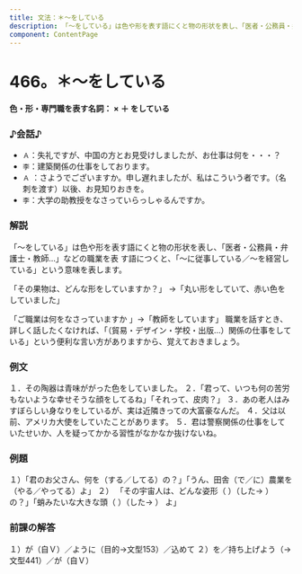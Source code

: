```yaml
---
title: 文法：＊～をしている
description: 「～をしている」は色や形を表す語にくと物の形状を表し、「医者・公務員・弁護士・教師…」などの職業を表 す語につくと、「～に従事している／～を経営している」という意味を表します。
component: ContentPage
---
```



# 466。＊～をしている
#### 色・形・専門職を表す名詞： × ＋ をしている
### ♪会話♪
- `Ａ`：失礼ですが、中国の方とお見受けしましたが、お仕事は何を・・・？
- `李`：建築関係の仕事をしております。
- `Ａ` ：さようでございますか。申し遅れましたが、私はこういう者です。（名刺を渡す）以後、お見知りおきを。
- `李`：大学の助教授をなさっていらっしゃるんですか。
### 解説
「～をしている」は色や形を表す語にくと物の形状を表し、「医者・公務員・弁護士・教師…」などの職業を表 す語につくと、「～に従事している／～を経営している」という意味を表します。

「その果物は、どんな形をしていますか？」 →「丸い形をしていて、赤い色をしていました」

「ご職業は何をなさっていますか 」→「教師をしています」 職業を話すとき、詳しく話したくなければ、「（貿易・デザイン・学校・出版…）関係の仕事をしている」という便利な言い方がありますから、覚えておきましょう。
### 例文
１．その陶器は青味ががった色をしていました。
２．「君って、いつも何の苦労もないような幸せそうな顔をしてるね」「それって、皮肉？」 ３．あの老人はみすぼらしい身なりをしているが、実は近隣きっての大富豪なんだ。
４．父は以前、アメリカ大使をしていたことがあります。
５．君は警察関係の仕事をしていたせいか、人を疑ってかかる習性がなかなか抜けないね。
### 例題
１）「君のお父さん、何を（する／してる）の？」「うん、田舎（で／に）農業を（やる／やってる）よ」
２） 「その宇宙人は、どんな姿形（ ）（した→ ）の？」「蛸みたいな大きな頭（ ）（した→ ）
よ」        
### 前課の解答
１）が（自Ｖ）／ように（目的→文型153）／込めて
２）を／持ち上げよう（→文型441）／が（自Ｖ）
